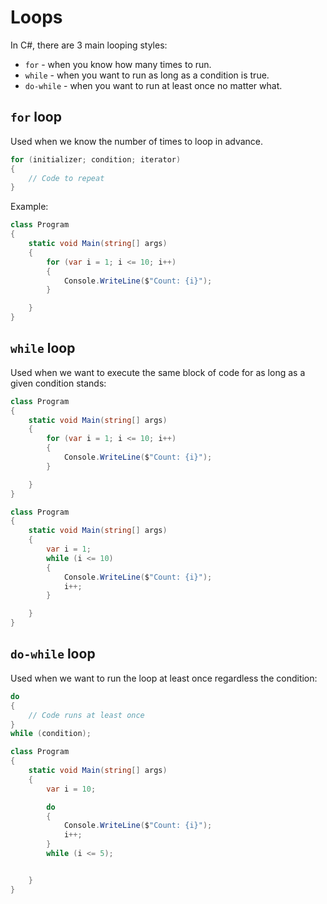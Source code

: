 # Loops
In C#, there are 3 main looping styles:
- `for` - when you know how many times to run.
- `while` - when you want to run as long as a condition is true.
- `do-while` - when you want to run at least once no matter what.

## `for` loop
Used when we know the number of times to loop in advance.

```cs
for (initializer; condition; iterator)
{
    // Code to repeat
}
```

Example:
```cs
class Program
{
    static void Main(string[] args)
    {
        for (var i = 1; i <= 10; i++)
        {
            Console.WriteLine($"Count: {i}");
        }

    }
}
```

## `while` loop
Used when we want to execute the same block of code for as long as a given condition stands:
```cs
class Program
{
    static void Main(string[] args)
    {
        for (var i = 1; i <= 10; i++)
        {
            Console.WriteLine($"Count: {i}");
        }

    }
}
```

```cs
class Program
{
    static void Main(string[] args)
    {
        var i = 1;
        while (i <= 10)
        {
            Console.WriteLine($"Count: {i}");
            i++;
        }

    }
}
```

## `do-while` loop
Used when we want to run the loop at least once regardless the condition:
```cs
do
{
    // Code runs at least once
}
while (condition);
```

```cs
class Program
{
    static void Main(string[] args)
    {
        var i = 10;

        do
        {
            Console.WriteLine($"Count: {i}");
            i++;
        }
        while (i <= 5);


    }
}
```